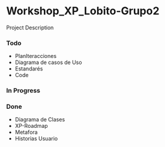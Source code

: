 # Workshop_XP_Lobito-Grupo2

Project Description

### Todo

- PlanIteracciones  
- Diagrama de casos de Uso  
- Estandarés  
- Code  

### In Progress


### Done

- Diagrama de Clases  
- XP-Roadmap  
- Metafora  
- Historias Usuario  

